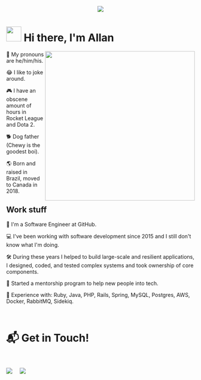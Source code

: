 <p align="center">
<img src="https://i.imgur.com/rPoxqLX.png"/>
</p>

<h1><img src="https://raw.githubusercontent.com/iampavangandhi/iampavangandhi/master/gifs/Hi.gif" height="40em"> Hi there, I'm Allan</h1>

<img src="http://pa1.narvii.com/6722/8143d640b0f68362eb5372b0fca1b03731773ee6_00.gif" min-width="400px" max-width="400px" width="400px" align="right">

💬 My pronouns are he/him/his.

😂 I like to joke around.

🎮 I have an obscene amount of hours in Rocket League and Dota 2.

🐕 Dog father (Chewy is the goodest boi).

🌎 Born and raised in Brazil, moved to Canada in 2018.

## Work stuff
💼 I'm a Software Engineer at GitHub.

💻 I've been working with software development since 2015 and I still don't know what I'm doing.

🛠️ During these years I helped to build large-scale and resilient applications, I designed, coded, and tested complex systems and took ownership of core components.

🌱 Started a mentorship program to help new people into tech.

🧠 Experience with: Ruby, Java, PHP, Rails, Spring, MySQL, Postgres, AWS, Docker, RabbitMQ, Sidekiq.


<Br>
<h1>📬 Get in Touch! </h1>
<Br>
<p>
<a href="https://www.linkedin.com/in/allan-pires/" target="blank"><img align="center" src="https://img.shields.io/badge/Allan Pires-0077B5?style=for-the-badge&logo=linkedin&logoColor=white" /></a> &nbsp;&nbsp;&nbsp;  <a href="mailto:doislan@gmail.com" target="blank"><img align="center" src="https://img.shields.io/badge/doislan@gmail.com-D14836?style=for-the-badge&logo=gmail&logoColor=white" /></a>    &nbsp;&nbsp;&nbsp;
</p>

  



